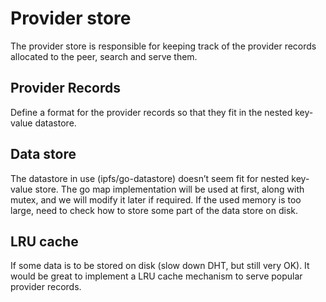 # Provider store

The provider store is responsible for keeping track of the provider records allocated to the peer, search and serve them.

## Provider Records

Define a format for the provider records so that they fit in the nested key-value datastore.

## Data store

The datastore in use (ipfs/go-datastore) doesn’t seem fit for nested key-value store. The go map implementation will be used at first, along with mutex, and we will modify it later if required. If the used memory is too large, need to check how to store some part of the data store on disk.

## LRU cache

If some data is to be stored on disk (slow down DHT, but still very OK). It would be great to implement a LRU cache mechanism to serve popular provider records.